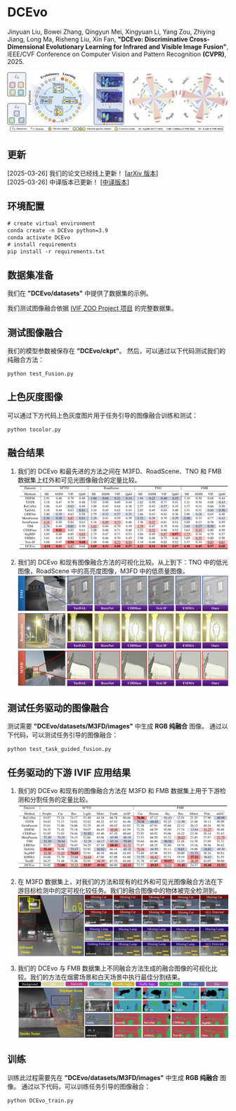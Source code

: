 # DCEvo

Jinyuan Liu, Bowei Zhang, Qingyun Mei, Xingyuan Li, Yang Zou, Zhiying Jiang, Long Ma, Risheng Liu, Xin Fan, **"DCEvo: Discriminative Cross-Dimensional Evolutionary Learning for Infrared and Visible Image Fusion"**,
IEEE/CVF Conference on Computer Vision and Pattern Recognition **(CVPR)**, 2025.

![Abstract](Figure/first_figure.jpg)


## 更新
[2025-03-26] 我们的论文已经线上更新！ [[arXiv 版本](https://arxiv.org/abs/2503.17673)]  
[2025-03-26] 中译版本已更新！ [[中译版本](./pdf/CN_paper.pdf)]   


## 环境配置
```
# create virtual environment
conda create -n DCEvo python=3.9
conda activate DCEvo
# install requirements
pip install -r requirements.txt
```


## 数据集准备
我们在 **"DCEvo/datasets"** 中提供了数据集的示例。

我们测试图像融合依据 [IVIF ZOO Project 项目](https://github.com/RollingPlain/IVIF_ZOO/) 的完整数据集。


## 测试图像融合  
我们的模型参数被保存在 **"DCEvo/ckpt"**。 然后，可以通过以下代码测试我们的纯融合方法：
```
python test_Fusion.py
```


## 上色灰度图像
可以通过下方代码上色灰度图片用于任务引导的图像融合训练和测试：
```
python tocolor.py
```


## 融合结果
1. 我们的 DCEvo 和最先进的方法之间在 M3FD、RoadScene、TNO 和 FMB 数据集上红外和可见光图像融合的定量比较。
![Abstract](Figure/Quantitative_Fusion.png)

2. 我们的 DCEvo 和现有图像融合方法的可视化比较。从上到下：TNO 中的低光图像，RoadScene 中的高亮度图像，M3FD 中的低质量图像。
![Abstract](Figure/fusionresult.png)


## 测试任务驱动的图像融合  
测试需要 **"DCEvo/datasets/M3FD/images"** 中生成 **RGB 纯融合** 图像。
通过以下代码，可以测试任务引导的图像融合：
```
python test_task_guided_fusion.py
```


## 任务驱动的下游 IVIF 应用结果
1. 我们的 DCEvo 和现有的图像融合方法在 M3FD 和 FMB 数据集上用于下游检测和分割任务的定量比较。
![Abstract](Figure/Quantitative_Task.png)

2. 在 M3FD 数据集上，对我们的方法和现有的红外和可见光图像融合方法在下游目标检测中的定可视化较任务。我们的融合图像中的物体被完全检测到。
![Abstract](Figure/Detect.png)

3. 我们的 DCEvo 与 FMB 数据集上不同融合方法生成的融合图像的可视化比较。我们的方法在烟雾场景和白天场景中执行最佳分割结果。
![Abstract](Figure/Segment2.png)


## 训练   
训练此过程需要先在 **"DCEvo/datasets/M3FD/images"** 中生成 **RGB 纯融合** 图像。
通过以下代码，可以训练任务引导的图像融合：
```
python DCEvo_train.py
```

